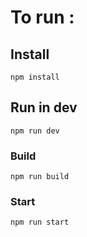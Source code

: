 # To run :

## Install

```npm install```

## Run in dev

```npm run dev```

### Build 

```npm run build```

### Start

```npm run start```
